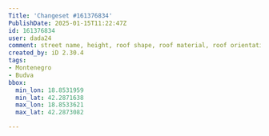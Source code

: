 ```yaml
---
Title: 'Changeset #161376834'
PublishDate: 2025-01-15T11:22:47Z
id: 161376834
user: dada24
comment: street name, height, roof shape, roof material, roof orientation, new building
created_by: iD 2.30.4
tags:
- Montenegro
- Budva
bbox:
  min_lon: 18.8531959
  min_lat: 42.2871638
  max_lon: 18.8533621
  max_lat: 42.2873082

---
```


